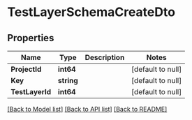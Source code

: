 # TestLayerSchemaCreateDto

## Properties
Name | Type | Description | Notes
------------ | ------------- | ------------- | -------------
**ProjectId** | **int64** |  | [default to null]
**Key** | **string** |  | [default to null]
**TestLayerId** | **int64** |  | [default to null]

[[Back to Model list]](../README.md#documentation-for-models) [[Back to API list]](../README.md#documentation-for-api-endpoints) [[Back to README]](../README.md)

